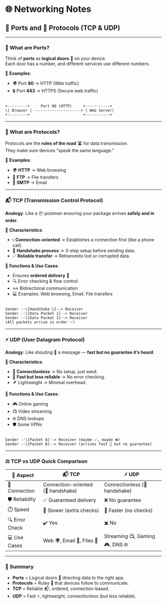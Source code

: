 # 🌐 Networking Notes

## 🔌 Ports and 📜 Protocols (TCP & UDP)

---

### 🔢 What are Ports?
Think of **ports** as **logical doors** 🚪 on your device.  
Each door has a number, and different services use different numbers.  

📌 **Examples**:  
- 🌍 Port **80** → HTTP (Web traffic)  
- 🔒 Port **443** → HTTPS (Secure web traffic)  

```

+---------+     Port 80 (HTTP)     +-----------+
\| Browser | ---------------------> | Web Server|
+---------+                        +-----------+

```

---

### 📜 What are Protocols?
Protocols are the **rules of the road** 🛣️ for data transmission.  
They make sure devices "speak the same language."  

📌 **Examples**:  
- 🌍 **HTTP** → Web browsing  
- 📁 **FTP** → File transfers  
- 📧 **SMTP** → Email  

---

### 📬 TCP (Transmission Control Protocol)
**Analogy**: Like a 📦 postman ensuring your package arrives **safely and in order**.  

🔑 **Characteristics**:  
- 📞 **Connection-oriented** → Establishes a connection first (like a phone call).  
- 🤝 **Handshake process** → 3-step setup before sending data.  
- ✅ **Reliable transfer** → Retransmits lost or corrupted data.  

📌 **Functions & Use Cases**:  
- Ensures **ordered delivery** 📑  
- 🔍 Error checking & flow control  
- ↔️ Bidirectional communication  
- 💻 Examples: Web browsing, Email, File transfers  

```

Sender --\[Handshake 🤝]--> Receiver
Sender --\[Data Packet 1]--> Receiver
Sender --\[Data Packet 2]--> Receiver
(All packets arrive in order ✅)

```

---

### ⚡ UDP (User Datagram Protocol)
**Analogy**: Like shouting 🎤 a message — **fast but no guarantee it’s heard**.  

🔑 **Characteristics**:  
- 🚫 **Connectionless** → No setup, just send.  
- 🚀 **Fast but less reliable** → No error checking.  
- 🪶 Lightweight → Minimal overhead.  

📌 **Functions & Use Cases**:  
- 🎮 Online gaming  
- 📺 Video streaming  
- 🌐 DNS lookups  
- 🛡️ Some VPNs  

```

Sender --\[Packet A]--> Receiver (maybe ✅, maybe ❌)
Sender --\[Packet B]--> Receiver (arrives fast 🚀 but no guarantee)

```

---

### ⚖️ TCP vs UDP Quick Comparison

| 🔎 Aspect        | 📬 **TCP**                          | ⚡ **UDP**                         |
|------------------|-------------------------------------|------------------------------------|
| 🔗 Connection    | Connection-oriented (🤝 handshake)  | Connectionless (🚫 handshake)      |
| 🛡️ Reliability   | ✅ Guaranteed delivery              | ❌ No guarantee                    |
| ⏱️ Speed         | 🐢 Slower (extra checks)            | 🚀 Faster (no checks)              |
| 🔍 Error Check   | ✔️ Yes                             | ✖️ No                              |
| 💻 Use Cases     | Web 🌍, Email 📧, Files 📁          | Streaming 📺, Gaming 🎮, DNS 🌐     |

---

### 📝 Summary
- **Ports** = Logical doors 🚪 directing data to the right app.  
- **Protocols** = Rules 📜 that devices follow to communicate.  
- **TCP** = Reliable 📬, ordered, connection-based.  
- **UDP** = Fast ⚡, lightweight, connectionless (but less reliable).  
```

